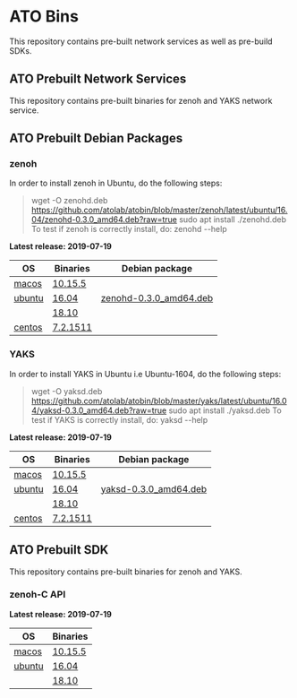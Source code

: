 # ATO Bins
This repository contains pre-built network services as well as pre-build SDKs.

## ATO Prebuilt Network Services
This repository contains pre-built binaries for zenoh and YAKS network service.

## ATO Prebuilt Debian Packages

### zenoh

In order to install zenoh in Ubuntu, do the following steps:
> wget -O zenohd.deb https://github.com/atolab/atobin/blob/master/zenoh/latest/ubuntu/16.04/zenohd-0.3.0_amd64.deb?raw=true
> sudo apt install ./zenohd.deb
To test if zenoh is correctly install, do:
>  zenohd --help

**Latest release: 2019-07-19**

| OS | Binaries | Debian package |
| --- | --- | --- |
| [macos](./zenoh/latest/macos)   | [10.15.5](./zenoh/latest/macos/10.15.5/zenohd)    ||
| [ubuntu](./zenoh/latest/ubuntu) | [16.04](./zenoh/latest/ubuntu/16.04/zenohd) | [zenohd-0.3.0_amd64.deb](./zenoh/latest/ubuntu/16.04/zenohd-0.3.0_amd64.deb)       |
|| [18.10](./zenoh/latest/ubuntu/18.10/zenohd)       ||
| [centos](./zenoh/latest/centos) | [7.2.1511](./zenoh/latest/centos/7.2.1511/zenohd) ||


### YAKS

In order to install YAKS in Ubuntu i.e Ubuntu-1604, do the following steps:
> wget -O yaksd.deb https://github.com/atolab/atobin/blob/master/yaks/latest/ubuntu/16.04/yaksd-0.3.0_amd64.deb?raw=true
> sudo apt install ./yaksd.deb
To test if YAKS is correctly install, do:
>  yaksd --help

**Latest release: 2019-07-19**

| OS | Binaries |  Debian package |
| --- | --- | --- |
| [macos](./yaks/latest/macos)   | [10.15.5](./yaks/latest/macos/10.15.5/yaksd)    | |
| [ubuntu](./yaks/latest/ubuntu) | [16.04](./yaks/latest/ubuntu/16.04/yaksd) | [yaksd-0.3.0_amd64.deb](./yaks/latest/ubuntu/16.04/yaksd-0.3.0_amd64.deb)    |
| | [18.10](./yaks/latest/ubuntu/18.10/yaksd)       | |
| [centos](./yaks/latest/centos) | [7.2.1511](./yaks/latest/centos/7.2.1511/yaksd) | |

## ATO Prebuilt SDK
This repository contains pre-built binaries for zenoh and YAKS.

### zenoh-C API

**Latest release: 2019-07-19**

| OS | Binaries |
| --- | --- |
| [macos](./zenoh-c/latest/macos)   | [10.15.5](./zenoh-c/latest/macos/10.15.5/libzenohc.dylib)  |
| [ubuntu](./zenoh-c/latest/ubuntu) | [16.04](./zenoh-c/latest/ubuntu/16.04/libzenohc.so) |
| | [18.10](./zenoh-c/latest/ubuntu/18.10/libzenohc.so)  |
